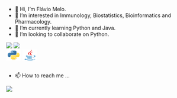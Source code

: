 - 👋 Hi, I’m Flávio Melo.
- 👀 I’m interested in Immunology, Biostatistics, Bioinformatics and Pharmacology.
- 🌱 I’m currently learning Python and Java.
- 💞️ I’m looking to collaborate on Python.

<!---
flaviomelo10/flaviomelo10 is a ✨ special ✨ repository because its `README.md` (this file) appears on your GitHub profile.
You can click the Preview link to take a look at your changes.
--->
<div>
  <a href="https://https://github.com/flavio-1012"></a>
  <img height="180em" src="https://github-readme-stats.vercel.app/api?username=flaviomelo10&show_icons=true&theme=merko&include_all_comits=true&count_private=true"/>
  <img height="180em" src="https://github-readme-stats.vercel.app/api/top-langs/?username=flaviomelo10&layout=compact&langs_count-16&theme=merko"/>
</div>

<div style="display: inline_black">
  <img align="center" height="30" width="40" src="https://raw.githubusercontent.com/devicons/devicon/master/icons/python/python-original.svg">
  <img align="center" height="30" width="40" src="https://raw.githubusercontent.com/devicons/devicon/master/icons/java/java-original.svg">
</div><br>

- 📫 How to reach me ...
<div>
  <a href="https://www.reddit.com/user/fhen12/" target="_blank"><img src="https://img.shields.io/badge/Reddit-FF4500?style=for-the-badge&logo=reddit&logoColor=white" target="_blank"></a>
</div>
